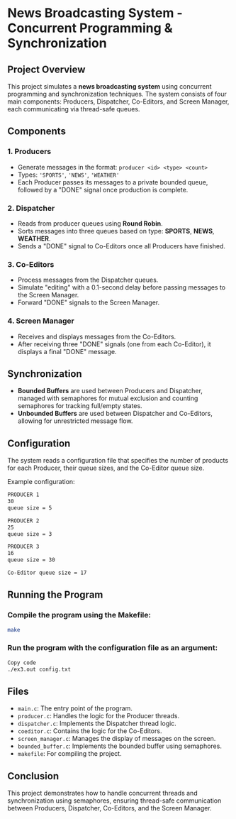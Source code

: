 # News Broadcasting System - Concurrent Programming & Synchronization

## Project Overview

This project simulates a **news broadcasting system** using concurrent programming and synchronization techniques. The system consists of four main components: Producers, Dispatcher, Co-Editors, and Screen Manager, each communicating via thread-safe queues.

## Components

### 1. Producers
- Generate messages in the format: `producer <id> <type> <count>`
- Types: `'SPORTS'`, `'NEWS'`, `'WEATHER'`
- Each Producer passes its messages to a private bounded queue, followed by a "DONE" signal once production is complete.

### 2. Dispatcher
- Reads from producer queues using **Round Robin**.
- Sorts messages into three queues based on type: **SPORTS**, **NEWS**, **WEATHER**.
- Sends a "DONE" signal to Co-Editors once all Producers have finished.

### 3. Co-Editors
- Process messages from the Dispatcher queues.
- Simulate "editing" with a 0.1-second delay before passing messages to the Screen Manager.
- Forward "DONE" signals to the Screen Manager.

### 4. Screen Manager
- Receives and displays messages from the Co-Editors.
- After receiving three "DONE" signals (one from each Co-Editor), it displays a final "DONE" message.

## Synchronization

- **Bounded Buffers** are used between Producers and Dispatcher, managed with semaphores for mutual exclusion and counting semaphores for tracking full/empty states.
- **Unbounded Buffers** are used between Dispatcher and Co-Editors, allowing for unrestricted message flow.

## Configuration

The system reads a configuration file that specifies the number of products for each Producer, their queue sizes, and the Co-Editor queue size.

Example configuration:

```txt
PRODUCER 1
30
queue size = 5

PRODUCER 2
25
queue size = 3

PRODUCER 3
16
queue size = 30

Co-Editor queue size = 17
```
## Running the Program

### Compile the program using the Makefile:
```bash
make
```
### Run the program with the configuration file as an argument:

```bash
Copy code
./ex3.out config.txt
```
## Files

- `main.c`: The entry point of the program.
- `producer.c`: Handles the logic for the Producer threads.
- `dispatcher.c`: Implements the Dispatcher thread logic.
- `coeditor.c`: Contains the logic for the Co-Editors.
- `screen_manager.c`: Manages the display of messages on the screen.
- `bounded_buffer.c`: Implements the bounded buffer using semaphores.
- `makefile`: For compiling the project.

## Conclusion

This project demonstrates how to handle concurrent threads and synchronization using semaphores, ensuring thread-safe communication between Producers, Dispatcher, Co-Editors, and the Screen Manager.


